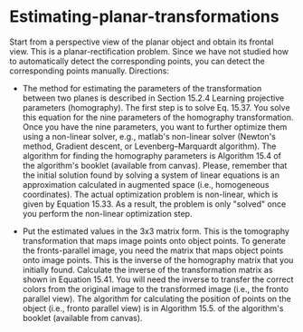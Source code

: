 # Estimating-planar-transformations

Start from a perspective view of the planar object and obtain its frontal view.  This is a planar-rectification problem. 
Since we have not studied how to automatically detect the corresponding points, you can detect the corresponding points manually.
Directions:

- The method for estimating the parameters of the transformation between two planes is described in Section 15.2.4 Learning projective parameters (homography). The first step is to solve Eq. 15.37. You solve this equation for the nine parameters of the homography transformation. Once you have the nine parameters, you want to further optimize them using a non-linear solver, e.g., matlab's non-linear solver (Newton's method, Gradient descent, or Levenberg–Marquardt algorithm). The algorithm for finding the homography parameters is Algorithm 15.4 of the algorithm's booklet (available from canvas). Please, remember that the initial solution found by solving a system of linear equations is an approximation calculated in augmented space (i.e., homogeneous coordinates). The actual optimization problem is non-linear, which is given by Equation 15.33. As a result, the problem is only "solved" once you perform the non-linear optimization step. 

- Put the estimated values in the 3x3 matrix form. This is the tomography transformation that maps image points onto object points. To generate the fronts-parallel image, you need the matrix that maps object points onto image points. This is the inverse of the homography matrix that you initially found. Calculate the inverse of the transformation matrix as shown in Equation 15.41. You will need the inverse to transfer the correct colors from the original image to the transformed image (i.e., the fronto parallel view). The algorithm for calculating the position of points on the object (i.e., fronto parallel view) is in Algorithm 15.5. of the algorithm's booklet (available from canvas).

 
